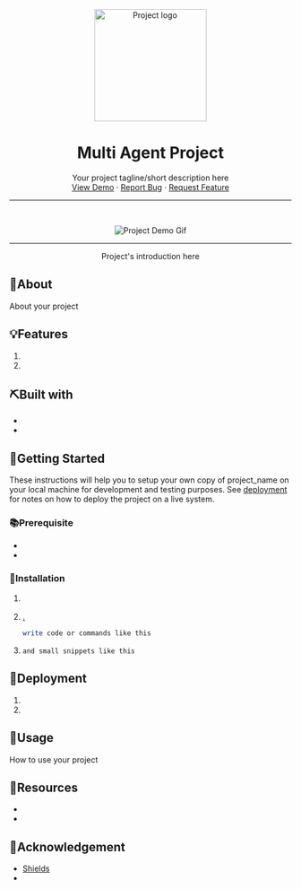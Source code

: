<!--
Find and replace all these
project_name: your project name
github_username: your github username
github_repo_link: your repo link
and remove all the comments and also rename this file to README.md
 -->

<div align="center">

<!-- Add your project logo if you have any -->
<img width=200px height=200px src="" alt="Project logo">

</div>

<h1 align="center">Multi Agent Project</h1>

 <p align="center">
 	<!-- Add your tagline or very short intro of your project -->
	Your project tagline/short description here
    <br />
	<!-- Add your project live demo link here -->
    <a href="https://github.com/github_username/github_repo_link">View Demo</a>
    ·
	<!-- Add you issue link here -->
    <a href="https://github.com/github_username/github_repo_link/issues">Report Bug</a>
    ·
	<!-- Add you issue/discussion link here too -->
    <a href="https://github.com/github_username/github_repo_link/issues">Request Feature</a>
  </p>

<div align="center">

<!-- Use Shields website (link in acknowledgement section) to generate these for your repo or just replace the links here with yours -->
</div>

<hr />
<br />

<div align="center">

<!-- Add your project demo gif here -->

![Project Demo Gif](your_gif_link)

</div>

<hr />

<p align="center">
Project's introduction here
</p>

## 🧐About

About your project

## 💡Features

1. []()
1. []()

## ⛏️Built with

-   []()
-   []()

## 🏁Getting Started

These instructions will help you to setup your own copy of project_name on your local machine for development and testing purposes. See [deployment](#Deployment) for notes on how to deploy the project on a live system.

### 📚Prerequisite

-   []()
-   []()

### 🧰Installation

1. []()
1. [.]()

    ```bash
    write code or commands like this
    ```

1. `and small snippets like this`

## 🚀Deployment

1. []()
1. []()


## 🎈Usage

How to use your project



## 🧬Resources

<!-- Add links to all the resources you followed or referred to -->

-   []()
-   []()

## 🎉Acknowledgement

-   [Shields](https://shields.io)
-   []()

<!-- > _**NOTE:** Notes template._ -->
